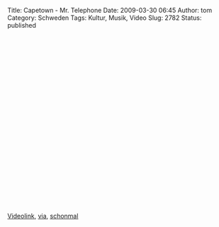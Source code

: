 Title: Capetown - Mr. Telephone
Date: 2009-03-30 06:45
Author: tom
Category: Schweden
Tags: Kultur, Musik, Video
Slug: 2782
Status: published

<p>
<object width="480" height="385">
<param name="movie" value="http://www.youtube.com/v/W9QqCrhm3KA&amp;hl=en&amp;fs=1"></param><param name="allowFullScreen" value="true"></param><param name="allowscriptaccess" value="always"></param>
<embed src="http://www.youtube.com/v/W9QqCrhm3KA&amp;hl=en&amp;fs=1" type="application/x-shockwave-flash" allowscriptaccess="always" allowfullscreen="true" width="480" height="385">
</embed>
</object>
  
[Videolink](http://www.youtube.com/watch?v=W9QqCrhm3KA),
[via](http://www.swedesplease.net/2009/03/27/swedish-video-roundup-hello-saferide-the-late-call-capetown-niels-nelson-go-cart-system-marit-bergman/),
[schonmal](http://www.fiket.de/2008/06/25/capetown-let-it-go/)
</p>

